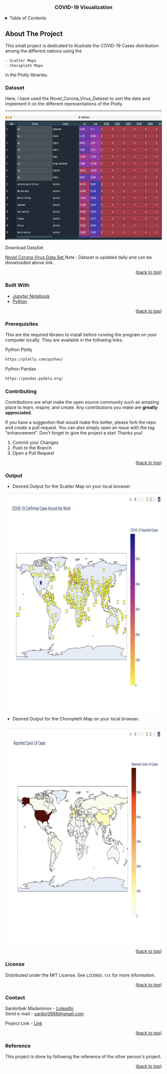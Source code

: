 <div id="top"></div>

<!-- PROJECT SHIELDS -->
<!--
*** I'm using markdown "reference style" links for readability.
*** Reference links are enclosed in brackets [ ] instead of parentheses ( ).
*** See the bottom of this document for the declaration of the reference variables
*** for contributors-url, forks-url, etc. This is an optional, concise syntax you may use.
*** https://www.markdownguide.org/basic-syntax/#reference-style-links
-->

<!-- PROJECT LOGO -->
<br />

<h3 align="center">COVID-19 Visualization </h3>

  <p align="center">
  
<!-- TABLE OF CONTENTS -->
<details>
  <summary>Table of Contents</summary>
  <ol>
    <li>
      <a href="#about-the-project">About The Project</a>
      <ul>
        <li><a href="#built-with">Built With</a></li>
      </ul>
    </li>
    <li><a href="#Dataset">Dataset</a></li>
    <li>
      <a href="#prerequisites">Prerequisites</a>
    </li>
    <li><a href="#Contributing">Contributing</a></li>
    <li><a href="#Output">Output</a></li>
    <li><a href="#license">License</a></li>
    <li><a href="#contact">Contact</a></li>
    <li><a href="#Reference">Reference</a></li>
  </ol>
</details>

<!-- ABOUT THE PROJECT -->

## About The Project

This small project is dedicated to illustrate the COVID-19 Cases distribution among the different nations using the 
  
    - Scatter Maps  
    - Choropleth Maps 
  
in the Plotly libraries.
  
<!-- DATASET --> 
  
### Dataset 
  
Here, i have used the Novel_Corona_Virus_Dataset to sort the data and implement it on the different representations of the Plotly.
<hr>  
<img src = "dataset/screen_shot.png" alt="data" width="1000" height="400">  
<p> Download DataSet </p>

<a href="https://www.kaggle.com/sudalairajkumar/novel-corona-virus-2019-dataset"> Novel Corona Virus Data Set </a>
Note : Dataset is updated daily and can be donwloaded above link. 
<p align="right">(<a href="#top">back to top</a>)</p>


### Built With

- [Jupyter Notebook](https://jupyter.org/)
- [Python](https://www.python.org/)

<p align="right">(<a href="#top">back to top</a>)</p>


<!-- Prerequisites -->

### Prerequisites

This are the required libraies to install before running the program on your computer locally.
They are available in the following links.

Python Plotly

```sh
https://plotly.com/python/
```

Python Pandas

```sh
https://pandas.pydata.org/
```

<!-- CONTRIBUTING -->


### Contributing

Contributions are what make the open source community such an amazing place to learn, inspire, and create. Any contributions you make are **greatly appreciated**.

If you have a suggestion that would make this better, please fork the repo and create a pull request. You can also simply open an issue with the tag "enhancement".
Don't forget to give the project a star! Thanks you!

1. Commit your Changes 
2. Push to the Branch 
3. Open a Pull Request

<p align="right">(<a href="#top">back to top</a>)</p>

<!-- Output -->

### Output 

- Desired Output for the Scatter Map on your local browser

<img src = "dataset/scattermap.png" alt="data" width="1000" height="700"> 

- Desired Output for the Choropleth Map on your local browser. 

<img src = "dataset/choroplethmap.png" alt="data" width="1000" height="700"> 
<p align="right">(<a href="#top">back to top</a>)</p>

<!-- LICENSE -->

### License

Distributed under the MIT License. See `LICENSE.txt` for more information.

<p align="right">(<a href="#top">back to top</a>)</p>

<!-- CONTACT -->

### Contact

Sardorbek Madaminov - [LinkedIn](https://www.linkedin.com/in/sardorbekmadaminov-44987a1a7/Linkedin) <br>
Send e-mail - sardor0968@gmail.com <br>

Project Link - [Link ](https://github.com/Sardor-M/OSS_Term_Project.git)

<p align="right">(<a href="#top">back to top</a>)</p>

<!-- REFERENCE -->

### Reference

This project is done by following the reference of the other person's project. 

<p align="right">(<a href="#top">back to top</a>)</p>

